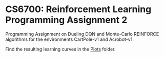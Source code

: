 # CS6700: Reinforcement Learning Programming Assignment 2

Programming Assignment on Dueling DQN and Monte-Carlo REINFORCE algorithms for the environments CartPole-v1 and Acrobot-v1.

Find the resulting learning curves in the [Plots](Plots) folder.
